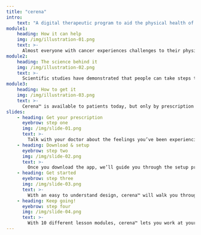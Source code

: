 ```yaml
---
title: "cerena"
intro:
    text: "A digital therapeutic program to aid the physical health of people with cancer."
module1:
    heading: How it can help
    img: /img/illustration-01.png
    text: >-
      Almost everyone with cancer experiences challenges to their physical health that are in addition to the cancer. Cerena™ provides resources to help you manage your physical health conveniently located on your smartphone or tablet, as a means to build resiliency to stress and improve health outcomes.
module2:
    heading: The science behind it
    img: /img/illustration-02.png
    text: >-
      Scientific studies have demonstrated that people can take steps to improve their control of their physical health, even when dealing with serious illnesses such as cancer. Cerena™ was designed to guide you in managing your physical health as a part of your overall health journey.
module3:
    heading: How to get it
    img: /img/illustration-03.png
    text: >-
      Cerena™ is available to patients today, but only by prescription from your doctor. Due to COVID-19, the FDA recognizes that cancer patients are struggling now more than ever. Their recent guidance enables the immediate release of cerena™, while it is also being studied in clinical trials. If you’re still receiving medical treatment for your cancer, you can use cerena™ at the same time. If you’re experiencing anxiety, depression, or other symptoms of psychological distress you think may be associated with your cancer, ask your doctor if the cerena™ program can help.
slides:
    - heading: Get your prescription
      eyebrow: step one
      img: /img/slide-01.png
      text: >-
        Talk with your doctor about the feelings you’ve been experiencing since your cancer diagnosis. Your doctor will suggest a care plan for you, which may include a prescription for cerena™. You will be given a link and an access code to download the app.
    - heading: Download & setup
      eyebrow: step two
      img: /img/slide-02.png
      text: >-
        Once you download the app, we’ll guide you through the setup process to personalize the program to your individual needs and preferences.
    - heading: Get started
      eyebrow: step three
      img: /img/slide-03.png
      text: >-
        With an easy to understand design, cerena™ will walk you through each step.  You'll be able to discover new insights about your physical health and learn new ways to improve your physical health.
    - heading: Keep going!
      eyebrow: step four
      img: /img/slide-04.png
      text: >-
        With 10 different lesson modules, cerena™ lets you work at your own pace and even repeat steps whenever you want, unlocking new resources along the way.
---
```

